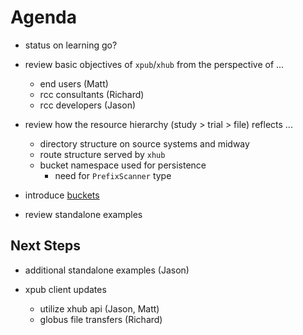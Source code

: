# Agenda

* status on learning go?

* review basic objectives of `xpub`/`xhub` from the perspective of ...
  * end users (Matt)
  * rcc consultants (Richard)
  * rcc developers (Jason)

* review how the resource hierarchy (study > trial > file) reflects ...
  * directory structure on source systems and midway
  * route structure served by `xhub`
  * bucket namespace used for persistence
    * need for `PrefixScanner` type

* introduce [buckets](https://github.com/joyrexus/buckets)

* review standalone examples


## Next Steps

* additional standalone examples (Jason)

* xpub client updates
  * utilize xhub api (Jason, Matt)
  * globus file transfers (Richard)


